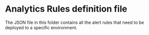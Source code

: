 # Analytics Rules definition file

The JSON file in this folder contains all the alert rules that need to be deployed to a specific environment. 

